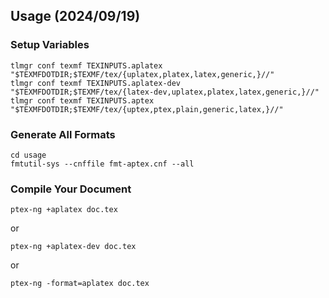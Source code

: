 
## Usage (2024/09/19)

### Setup Variables

```
tlmgr conf texmf TEXINPUTS.aplatex "$TEXMFDOTDIR;$TEXMF/tex/{uplatex,platex,latex,generic,}//"
tlmgr conf texmf TEXINPUTS.aplatex-dev "$TEXMFDOTDIR;$TEXMF/tex/{latex-dev,uplatex,platex,latex,generic,}//"
tlmgr conf texmf TEXINPUTS.aptex "$TEXMFDOTDIR;$TEXMF/tex/{uptex,ptex,plain,generic,latex,}//"
```

### Generate All Formats

```
cd usage
fmtutil-sys --cnffile fmt-aptex.cnf --all
```

### Compile Your Document

```
ptex-ng +aplatex doc.tex
```
or
```
ptex-ng +aplatex-dev doc.tex
```
or
```
ptex-ng -format=aplatex doc.tex
```
